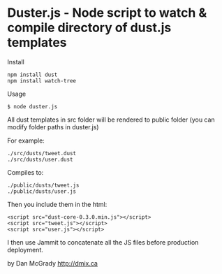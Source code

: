 Duster.js - Node script to watch & compile directory of dust.js templates
==============

Install

    npm install dust
    npm install watch-tree

Usage

    $ node duster.js

All dust templates in src folder will be rendered to public folder (you can modify folder paths in duster.js)

For example:

    ./src/dusts/tweet.dust
    ./src/dusts/user.dust

Compiles to:

    ./public/dusts/tweet.js
    ./public/dusts/user.js

Then you include them in the html:

    <script src="dust-core-0.3.0.min.js"></script>
    <script src="tweet.js"></script>
    <script src="user.js"></script>

I then use Jammit to concatenate all the JS files before production deployment.

by Dan McGrady http://dmix.ca